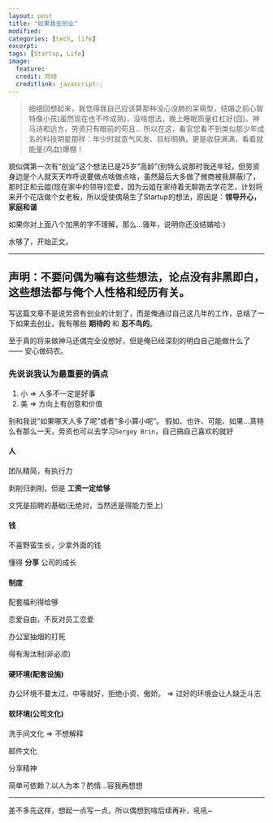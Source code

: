 ```yaml
---
layout: post
title: "如果我去创业"
modified:
categories: [tech, life]
excerpt:
tags: [Startup, Life]
image:
  feature:
  credit: 网络
  creditlink: javascript:;
---
```


> 细细回想起来，我觉得我自己应该算那种没心没肺的呆萌型，结婚之前心智特像小孩(虽然现在也不咋成熟)，没啥想法，晚上睡眠质量杠杠好(囧)。神马诗和远方，劳资只有眼前的苟且...
> 所以在这，看官您看不到类似那少年成名的科技明星那样：年少时就意气风发、目标明确，更是收获满满，看着就能量(鸡血)爆棚！

貌似偶第一次有“创业”这个想法已是25岁“高龄”(别特么说那时我还年轻，但劳资身边是个人就天天咋呼说要做点啥做点啥，虽然最后大多做了微商被我屏蔽)了，那时正和云姐(现在家中的领导)恋爱，因为云姐在家待着无聊跑去学花艺，计划将来开个花店做个女老板，所以促使偶萌生了Startup的想法，原因是：**领导开心，家庭和谐**

如果你对上面八个加黑的字不理解，那么...骚年，说明你还没结婚哈:)

水够了，开始正文。

---

## 声明：不要问偶为嘛有这些想法，论点没有非黑即白，这些想法都与俺个人性格和经历有关。

写这篇文章不是说劳资有创业的计划了，而是俺通过自己这几年的工作，总结了一下如果去创业，我有哪些 **期待的** 和 **忍不鸟的**。

至于真的将来做神马还偶完全没想好，但是俺已经深刻的明白自己能做什么了 —— 安心做码农。

### 先说说我认为最重要的俩点

1. 小 => 人多不一定是好事
2. 美 => 方向上有创意和价值

别和我说“如果哪天人多了呢”或者“多小算小呢”。 假如、也许、可能、如果...真特么有那么一天，劳资也可以去学习```Sergey Brin```，自己搞自己喜欢的就好

#### 人

团队精简，有执行力

剥削归剥削，但是 **工资一定给够**

文凭是招聘的基础(无绝对，当然还是得能力至上)

#### 钱

不喜野蛮生长，少拿外面的钱

懂得 **分享** 公司的成长

#### 制度

配套福利得给够

恋爱自由，不反对员工恋爱

办公室抽烟的打死

得有淘汰制(非必须)

#### 硬环境(配套设施)

办公环境不要太过，中等就好，拒绝小资、傲娇。 => 过好的环境会让人缺乏斗志

#### 软环境(公司文化)

洗手间文化 => 不想解释

邮件文化

分享精神

简单可依赖？以人为本？酌情...容我再想想

---

差不多先这样，想起一点写一点，所以偶想到啥后续再补，吼吼~
